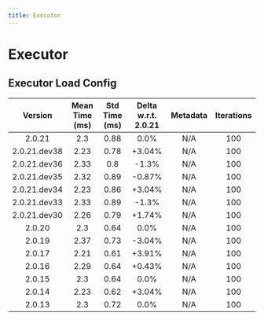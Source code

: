 ```yaml
---
title: Executor
---
```

# Executor

## Executor Load Config

| Version | Mean Time (ms) | Std Time (ms) | Delta w.r.t. 2.0.21 | Metadata | Iterations |
| :---: | :---: | :---: | :---: | :---: | :---: |
| 2.0.21 | 2.3 | 0.88 | 0.0% | N/A | 100 |
| 2.0.21.dev38 | 2.23 | 0.78 | +3.04% | N/A | 100 |
| 2.0.21.dev36 | 2.33 | 0.8 | -1.3% | N/A | 100 |
| 2.0.21.dev35 | 2.32 | 0.89 | -0.87% | N/A | 100 |
| 2.0.21.dev34 | 2.23 | 0.86 | +3.04% | N/A | 100 |
| 2.0.21.dev33 | 2.33 | 0.89 | -1.3% | N/A | 100 |
| 2.0.21.dev30 | 2.26 | 0.79 | +1.74% | N/A | 100 |
| 2.0.20 | 2.3 | 0.64 | 0.0% | N/A | 100 |
| 2.0.19 | 2.37 | 0.73 | -3.04% | N/A | 100 |
| 2.0.17 | 2.21 | 0.61 | +3.91% | N/A | 100 |
| 2.0.16 | 2.29 | 0.64 | +0.43% | N/A | 100 |
| 2.0.15 | 2.3 | 0.64 | 0.0% | N/A | 100 |
| 2.0.14 | 2.23 | 0.62 | +3.04% | N/A | 100 |
| 2.0.13 | 2.3 | 0.72 | 0.0% | N/A | 100 |
